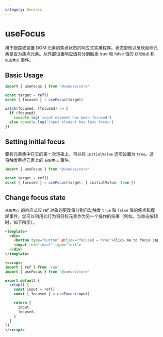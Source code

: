 ```yaml
---
category: Sensors
---
```


# useFocus

用于跟踪或设置 DOM 元素的焦点状态的响应式实用程序。状态更改以反映目标元素是否为焦点元素。从外部设置响应值将分别触发 true 和 false 值的 `获取焦点` 和 `失去焦点` 事件。

## Basic Usage

```ts
import { useFocus } from '@vueuse/core'

const target = ref()
const { focused } = useFocus(target)

watch(focused, (focused) => {
  if (focused)
    console.log('input element has been focused')
  else console.log('input element has lost focus')
})
```

## Setting initial focus

要将元素集中在它的第一次渲染上，可以将 `initialValue` 选项设置为 `true`。这将触发目标元素上的 `获取焦点` 事件。

```ts
import { useFocus } from '@vueuse/core'

const target = ref()
const { focused } = useFocus(target, { initialValue: true })
```

## Change focus state

`获取焦点` 的响应式应 ref 对象的更改将分别自动触发 `true` 和 `false` 值的焦点和模糊事件。您可以利用此行为将目标元素作为另一个操作的结果（例如，当单击按钮时，如下所示）。

```html
<template>
  <div>
    <button type="button" @click="focused = true">Click me to focus input below</button>
    <input ref="input" type="text">
  </div>
</template>

<script>
import { ref } from 'vue'
import { useFocus } from '@vueuse/core'

export default {
  setup() {
    const input = ref()
    const { focused } = useFocus(input)

    return {
      input,
      focused,
    }
  }
})
</script>
```

